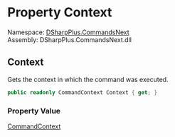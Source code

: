 # Property Context

Namespace: [DSharpPlus.CommandsNext](DSharpPlus.CommandsNext.md)  
Assembly: DSharpPlus.CommandsNext.dll

## <a id="DSharpPlus_CommandsNext_CommandResult_Context"></a>Context

Gets the context in which the command was executed.

```csharp
public readonly CommandContext Context { get; }
```

### Property Value

[CommandContext](DSharpPlus.CommandsNext.CommandContext.md)

